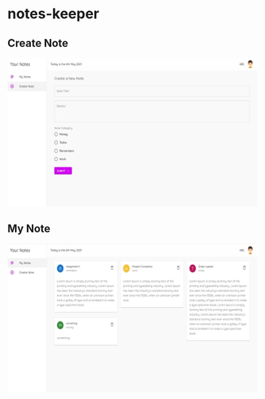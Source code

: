 # notes-keeper
## Create Note
<img src="https://github.com/ragpanv/notes-keeper/blob/main/screenshots/create-note.jpg?raw=true" width="600" height="300" >

## My Note
<img src="https://github.com/ragpanv/notes-keeper/blob/main/screenshots/my-note.jpg?raw=true" widht="300" height="300">

